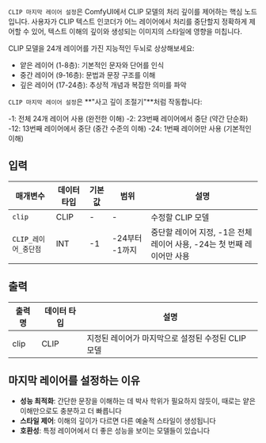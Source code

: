 `CLIP 마지막 레이어 설정`은 ComfyUI에서 CLIP 모델의 처리 깊이를 제어하는 핵심 노드입니다. 사용자가 CLIP 텍스트 인코더가 어느 레이어에서 처리를 중단할지 정확하게 제어할 수 있어, 텍스트 이해의 깊이와 생성되는 이미지의 스타일에 영향을 미칩니다.

CLIP 모델을 24개 레이어를 가진 지능적인 두뇌로 상상해보세요:

- 얕은 레이어 (1-8층): 기본적인 문자와 단어를 인식
- 중간 레이어 (9-16층): 문법과 문장 구조를 이해
- 깊은 레이어 (17-24층): 추상적 개념과 복잡한 의미를 파악

`CLIP 마지막 레이어 설정`은 **"사고 깊이 조절기"**처럼 작동합니다:

-1: 전체 24개 레이어 사용 (완전한 이해)
-2: 23번째 레이어에서 중단 (약간 단순화)
-12: 13번째 레이어에서 중단 (중간 수준의 이해)
-24: 1번째 레이어만 사용 (기본적인 이해)

## 입력

| 매개변수 | 데이터 타입 | 기본값 | 범위 | 설명 |
|----------|------------|--------|-------|------|
| `clip` | CLIP | - | - | 수정할 CLIP 모델 |
| `CLIP_레이어_중단점` | INT | -1 | -24부터 -1까지 | 중단할 레이어 지정, -1은 전체 레이어 사용, -24는 첫 번째 레이어만 사용 |

## 출력

| 출력명 | 데이터 타입 | 설명 |
|--------|------------|------|
| clip | CLIP | 지정된 레이어가 마지막으로 설정된 수정된 CLIP 모델 |

## 마지막 레이어를 설정하는 이유

- **성능 최적화**: 간단한 문장을 이해하는 데 박사 학위가 필요하지 않듯이, 때로는 얕은 이해만으로도 충분하고 더 빠릅니다
- **스타일 제어**: 이해의 깊이가 다르면 다른 예술적 스타일이 생성됩니다
- **호환성**: 특정 레이어에서 더 좋은 성능을 보이는 모델들이 있습니다
